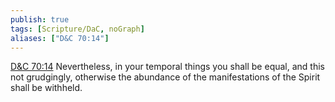 ```yaml
---
publish: true
tags: [Scripture/DaC, noGraph]
aliases: ["D&C 70:14"]
---
```

[D&C 70:14](https://churchofjesuschrist.org/study/scriptures/dc-testament/dc/70?lang=eng&id=p14#p14) Nevertheless, in your temporal things you shall be equal, and this not grudgingly, otherwise the abundance of the manifestations of the Spirit shall be withheld.
